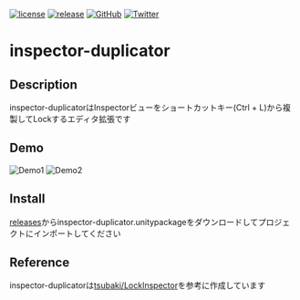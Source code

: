[![license](https://img.shields.io/github/license/tomori-hikage/inspector-duplicator.svg?style=flat-square)](https://github.com/tomori-hikage/inspector-duplicator/blob/master/LICENSE)
[![release](https://img.shields.io/github/release/tomori-hikage/inspector-duplicator.svg?style=flat-square)](https://github.com/tomori-hikage/inspector-duplicator/releases)
[![GitHub](https://img.shields.io/github/followers/tomori-hikage.svg?label=@tomori-hikage&style=social)](https://github.com/tomori-hikage)
[![Twitter](https://img.shields.io/twitter/follow/tomori_hikage.svg?label=@tomori_hikage&style=social)](https://twitter.com/tomori_hikage)

# inspector-duplicator

## Description

inspector-duplicatorはInspectorビューをショートカットキー(Ctrl + L)から複製してLockするエディタ拡張です

## Demo

![Demo1](https://github.com/tomori-hikage/inspector-duplicator/blob/readme_images/Images/gif1.gif)
![Demo2](https://github.com/tomori-hikage/inspector-duplicator/blob/readme_images/Images/gif2.gif)

## Install

[releases](https://github.com/tomori-hikage/inspector-duplicator/releases)からinspector-duplicator.unitypackageをダウンロードしてプロジェクトにインポートしてください

## Reference

inspector-duplicatorは[tsubaki/LockInspector](https://gist.github.com/tsubaki/611043a80fef1e1023249ece58e2ae0a#file-lockinspector-cs)を参考に作成しています
